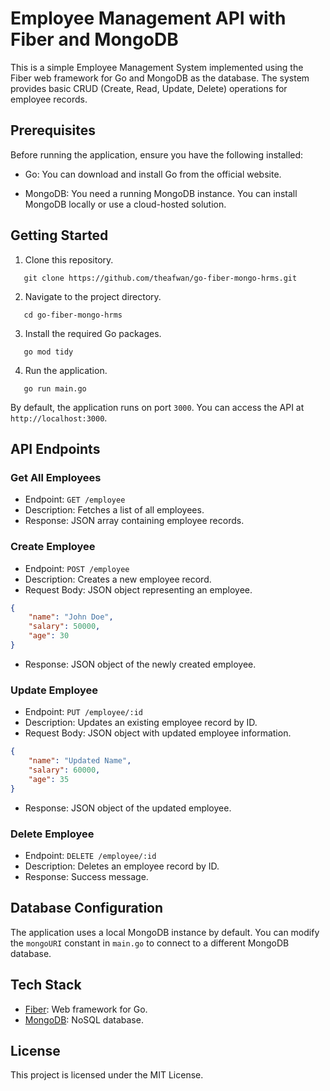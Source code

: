 # Employee Management API with Fiber and MongoDB

This is a simple Employee Management System implemented using the Fiber web framework for Go and MongoDB as the database. The system provides basic CRUD (Create, Read, Update, Delete) operations for employee records.

## Prerequisites

Before running the application, ensure you have the following installed:

- Go: You can download and install Go from the official website.

- MongoDB: You need a running MongoDB instance. You can install MongoDB locally or use a cloud-hosted solution.

## Getting Started

1. Clone this repository.

```shell
   git clone https://github.com/theafwan/go-fiber-mongo-hrms.git
```

2. Navigate to the project directory.

```shell
   cd go-fiber-mongo-hrms
```

3. Install the required Go packages.

```shell
   go mod tidy
```

4. Run the application.

```shell
   go run main.go
```

By default, the application runs on port `3000`. You can access the API at `http://localhost:3000`.

## API Endpoints

### Get All Employees

- Endpoint: `GET /employee`
- Description: Fetches a list of all employees.
- Response: JSON array containing employee records.

### Create Employee

- Endpoint: `POST /employee`
- Description: Creates a new employee record.
- Request Body: JSON object representing an employee.

```json
{
	"name": "John Doe",
	"salary": 50000,
	"age": 30
}
```

- Response: JSON object of the newly created employee.

### Update Employee

- Endpoint: `PUT /employee/:id`
- Description: Updates an existing employee record by ID.
- Request Body: JSON object with updated employee information.

```json
{
	"name": "Updated Name",
	"salary": 60000,
	"age": 35
}
```

- Response: JSON object of the updated employee.

### Delete Employee

- Endpoint: `DELETE /employee/:id`
- Description: Deletes an employee record by ID.
- Response: Success message.

## Database Configuration

The application uses a local MongoDB instance by default. You can modify the `mongoURI` constant in `main.go` to connect to a different MongoDB database.

## Tech Stack

- [Fiber](https://gofiber.io/): Web framework for Go.
- [MongoDB](https://www.mongodb.com/): NoSQL database.

## License

This project is licensed under the MIT License.

